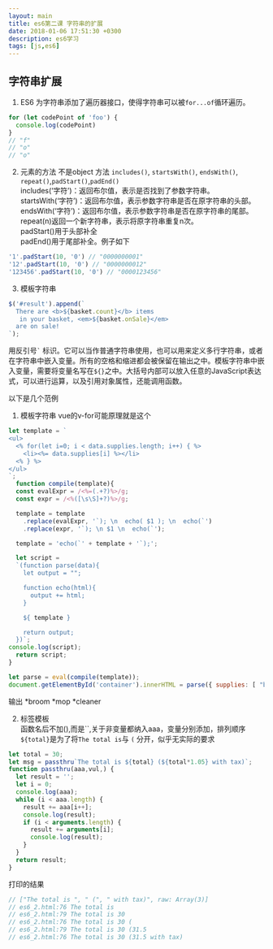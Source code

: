 ```yaml
---
layout: main
title: es6第二课 字符串的扩展
date: 2018-01-06 17:51:30 +0300
description: es6学习
tags: [js,es6]
---
```

## 字符串扩展
1. ES6 为字符串添加了遍历器接口，使得字符串可以被`for...of`循环遍历。
```javascript
for (let codePoint of 'foo') {
  console.log(codePoint)
}
// "f"
// "o"
// "o"
```
  
  

2. 元素的方法 不是object 方法
`includes()`, `startsWith()`, `endsWith()`, `repeat()`,`padStart()`,`padEnd()`   
includes(‘字符’)：返回布尔值，表示是否找到了参数字符串。  
startsWith(‘字符’)：返回布尔值，表示参数字符串是否在原字符串的头部。  
endsWith(‘字符’)：返回布尔值，表示参数字符串是否在原字符串的尾部。  
repeat(n)返回一个新字符串，表示将原字符串重复n次。  
padStart()用于头部补全  
padEnd()用于尾部补全。例子如下  
```javascript
'1'.padStart(10, '0') // "0000000001"
'12'.padStart(10, '0') // "0000000012"
'123456'.padStart(10, '0') // "0000123456"
```

3. 模板字符串 
```javascript
$('#result').append(`
  There are <b>${basket.count}</b> items
   in your basket, <em>${basket.onSale}</em>
  are on sale!
`);
```

用反引号`` ` `` 标识。它可以当作普通字符串使用，也可以用来定义多行字符串，或者在字符串中嵌入变量。所有的空格和缩进都会被保留在输出之中。模板字符串中嵌入变量，需要将变量名写在`${}`之中。大括号内部可以放入任意的JavaScript表达式，可以进行运算，以及引用对象属性，还能调用函数。


以下是几个范例
1. 模板字符串 vue的v-for可能原理就是这个

```javascript
let template = `
<ul>
  <% for(let i=0; i < data.supplies.length; i++) { %>
    <li><%= data.supplies[i] %></li>
  <% } %>
</ul>
`;
  function compile(template){
  const evalExpr = /<%=(.+?)%>/g;
  const expr = /<%([\s\S]+?)%>/g;

  template = template
    .replace(evalExpr, '`); \n  echo( $1 ); \n  echo(`')
    .replace(expr, '`); \n $1 \n  echo(`');

  template = 'echo(`' + template + '`);';

  let script =
  `(function parse(data){
    let output = "";

    function echo(html){
      output += html;
    }

    ${ template }

    return output;
  })`;
console.log(script);
  return script;
}

let parse = eval(compile(template));
document.getElementById('container').innerHTML = parse({ supplies: [ "broom", "mop", "cleaner" ] });

```

输出
*broom
*mop
*cleaner

2. 标签模板  
函数名后不加(),而是``,关于非变量都纳入aaa，变量分别添加，排列顺序 `${total}`是为了将`The total is`与 `(` 分开，似乎无实际的要求

```javascript
let total = 30;
let msg = passthru`The total is ${total} (${total*1.05} with tax)`;
function passthru(aaa,vul,) {
  let result = '';
  let i = 0;
  console.log(aaa);
  while (i < aaa.length) {
    result += aaa[i++];
    console.log(result);
    if (i < arguments.length) {
      result += arguments[i];
      console.log(result);
    }
  }
  return result;
}
```
打印的结果
```javascript
// ["The total is ", " (", " with tax)", raw: Array(3)]
// es6_2.html:76 The total is 
// es6_2.html:79 The total is 30
// es6_2.html:76 The total is 30 (
// es6_2.html:79 The total is 30 (31.5
// es6_2.html:76 The total is 30 (31.5 with tax)
```







